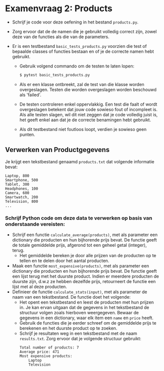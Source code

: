 # Examenvraag 2: Products

* Schrijf je code voor deze oefening in het bestand `products.py`.
* Zorg ervoor dat de de namen die je gebruikt volledig correct zijn, zowel deze van de functies als die van de parameters.
* Er is een testbestand `basic_tests_products.py` voorzien die test of bepaalde classes of functies bestaan en of je de correcte namen hebt gebruikt.

  * Gebruik volgend commando om de testen te laten lopen:

    ```bash
    $ pytest basic_tests_products.py
    ```

  * Als er een klasse ontbreekt, zal de test van die klasse worden overgeslagen. Testen die worden overgeslagen worden beschouwd als 'failed'.
  * De testen controleren enkel oppervlakkig. Een test die faalt of wordt overgeslagen betekent dat jouw code sowieso fout of incompleet is. Als alle testen slagen, wil dit niet zeggen dat je code volledig juist is, het geeft enkel aan dat je de correcte benamingen hebt gebruikt.
  * Als dit testbestand niet foutloos loopt, verdien je sowieso geen punten.

## Verwerken van Productgegevens

Je krijgt een tekstbestand genaamd `products.txt` dat volgende informatie bevat:

```plaintext
Laptop, 800
Smartphone, 500
Tablet, 300
Headphones, 100
Camera, 600
Smartwatch, 200
Television, 800
...
```

### Schrijf Python code om deze data te verwerken op basis van onderstaande vereisten: 

* Schrijf een functie `calculate_average(products)`, met als parameter een dictionary die producten en hun bijhorende prijs bevat. De functie geeft de totale gemiddelde prijs, afgerond tot een geheel getal (integer), terug. 
    * Het gemiddelde bereken je door alle prijzen van de producten op te tellen en te delen door het aantal producten.
* Maak een functie `most_expensive(products)`, met als parameter een dictionary die producten en hun bijhorende prijs bevat. De functie geeft een lijst terug met het duurste product. Indien er meerdere producten de duurste zijn, d.w.z ze hebben dezelfde prijs, retourneert de functie een lijst met al deze producten.
* Definieer de functie `calculate_stats(input)`, met als parameter de naam van een tekstbestand. De functie doet het volgende:
    * Het opent een tekstbestand en leest de producten met hun prijzen in. Je kan ervan uitgaan dat de gegevens in het tekstbestand de structuur volgen zoals hierboven weergegeven. Bewaar de gegevens in een dictionary, waar elk item een `name` en `price` heeft. 
    * Gebruik de functies die je eerder schreef om de gemiddelde prijs te berekenen en het duurste product op te zoeken.
    * Schrijf je resultaten weg in een tekstbestand met de naam `results.txt`. Zorg ervoor dat je volgende structuur gebruikt:
        ```plaintext
        Total number of products: 7
        Average price: 471
        Most expensive products:
            Laptop
            Television
        ```
    

